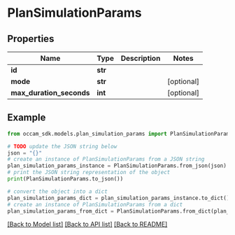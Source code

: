 # PlanSimulationParams


## Properties

Name | Type | Description | Notes
------------ | ------------- | ------------- | -------------
**id** | **str** |  | 
**mode** | **str** |  | [optional] 
**max_duration_seconds** | **int** |  | [optional] 

## Example

```python
from occam_sdk.models.plan_simulation_params import PlanSimulationParams

# TODO update the JSON string below
json = "{}"
# create an instance of PlanSimulationParams from a JSON string
plan_simulation_params_instance = PlanSimulationParams.from_json(json)
# print the JSON string representation of the object
print(PlanSimulationParams.to_json())

# convert the object into a dict
plan_simulation_params_dict = plan_simulation_params_instance.to_dict()
# create an instance of PlanSimulationParams from a dict
plan_simulation_params_from_dict = PlanSimulationParams.from_dict(plan_simulation_params_dict)
```
[[Back to Model list]](../README.md#documentation-for-models) [[Back to API list]](../README.md#documentation-for-api-endpoints) [[Back to README]](../README.md)


